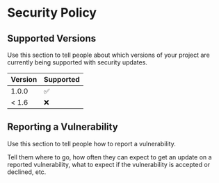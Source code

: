 # Security Policy

## Supported Versions

Use this section to tell people about which versions of your project are currently being supported with security
updates.

| Version | Supported          |
|---------| ------------------ |
| 1.0.0    | :white_check_mark: |
| < 1.6   | :x:                |

## Reporting a Vulnerability

Use this section to tell people how to report a vulnerability.

Tell them where to go, how often they can expect to get an update on a reported vulnerability, what to expect if the
vulnerability is accepted or declined, etc.
